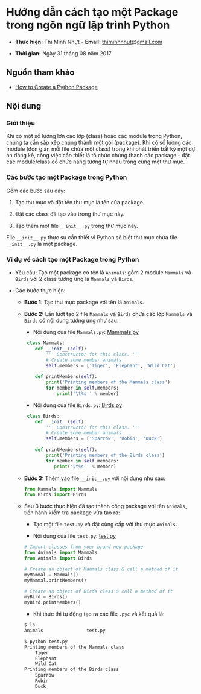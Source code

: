 # Hướng dẫn cách tạo một Package trong ngôn ngữ lập trình Python

* **Thực hiện:** Thi Minh Nhựt - **Email:** thiminhnhut@gmail.com

* **Thời gian:** Ngày 31 tháng 08 năm 2017

## Nguồn tham khảo

* [How to Create a Python Package](http://pythoncentral.io/how-to-create-a-python-package/)

## Nội dung

### Giới thiệu

Khi có một số lượng lớn các lớp (class) hoặc các module trong Python, chúng ta cần sắp xếp chúng thành một gói (package). Khi có số lượng các module (đơn giản mỗi file chứa một class) trong khi phát triển bất kỳ một dự án đáng kể, công việc cần thiết là tổ chức chúng thành các package - đặt các module/class có chức năng tương tự nhau trong cùng một thư mục.

### Các bước tạo một Package trong Python

Gồm các bước sau đây:

1. Tạo thư mục và đặt tên thư mục là tên của package.

2. Đặt các class đã tạo vào trong thư mục này.

3. Tạo thêm một file `__init__.py` trong thư mục này.

File `__init__.py` thực sự cần thiết vì Python sẽ biết thư mục chứa file `__init__.py` là một package.

### Ví dụ về cách tạo một Package trong Python

* Yêu cầu: Tạo một package có tên là `Animals`: gồm 2 module `Mammals` và `Birds` với 2 class tương ứng là `Mammals` và `Birds`.

* Các bước thực hiện:

    + **Bước 1:** Tạo thư mục package với tên là `Animals`.
    
    + **Bước 2:** Lần lượt tạo 2 file `Mammals` và `Birds` chứa các lớp `Mammals` và `Birds` có nội dung tương ứng như sau:
        
        - Nội dung của file `Mammals.py`: [Mammals.py](https://github.com/thiminhnhut/python/blob/master/create-package/Animals/Mammals.py)
        
        ```python
         class Mammals:
            def __init__(self):
                ''' Constructor for this class. '''
                # Create some member animals
                self.members = ['Tiger', 'Elephant', 'Wild Cat']
                
            def printMembers(self):
                print('Printing members of the Mammals class')
                for member in self.members:
                    print('\t%s ' % member)
        ```
        
         - Nội dung của file `Birds.py`: [Birds.py](https://github.com/thiminhnhut/python/blob/master/create-package/Animals/Birds.py)
        
        ```python
         class Birds:
            def __init__(self):
                ''' Constructor for this class. '''
                # Create some member animals
                self.members = ['Sparrow', 'Robin', 'Duck']
                
            def printMembers(self):
                print('Printing members of the Birds class')
                for member in self.members:
                   print('\t%s ' % member)
        ```
    + **Bước 3:** Thêm vào file `__init__.py` với nội dung như sau:
    
        ```python
        from Mammals import Mammals
        from Birds import Birds
        ```
    + Sau 3 bước thực hiện đã tạo thành công package với tên `Animals`, tiến hành kiểm tra package vừa tạo ra:
        
        - Tạo một file `test.py` và đặt cùng cấp với thư mục `Animals`.
        
        - Nội dung của file `test.py`: [test.py](https://github.com/thiminhnhut/python/blob/master/create-package/test.py)
        
        ```python
        # Import classes from your brand new package
        from Animals import Mammals
        from Animals import Birds
        
        # Create an object of Mammals class & call a method of it
        myMammal = Mammals()
        myMammal.printMembers()
        
        # Create an object of Birds class & call a method of it
        myBird = Birds()
        myBird.printMembers()
        ```
        
        - Khi thực thi tự động tạo ra các file `.pyc` và kết quả là:
        
        ```bash
        $ ls
        Animals                test.py
        
        $ python test.py
        Printing members of the Mammals class
	        Tiger 
	        Elephant 
	        Wild Cat 
        Printing members of the Birds class
	        Sparrow 
	        Robin 
	        Duck
        ```
